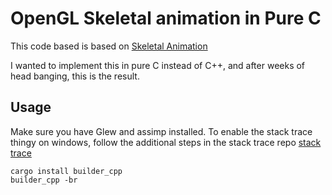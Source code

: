 # OpenGL Skeletal animation in Pure C

This code based is based on [Skeletal Animation](https://learnopengl.com/Guest-Articles/2020/Skeletal-Animation)

I wanted to implement this in pure C instead of C++, and after weeks of head banging, this is the result.

## Usage

Make sure you have Glew and assimp installed.
To enable the stack trace thingy on windows, follow the additional steps in the stack trace repo [stack trace](https://github.com/Dr-42/stack_trace)

```console
cargo install builder_cpp
builder_cpp -br
```
